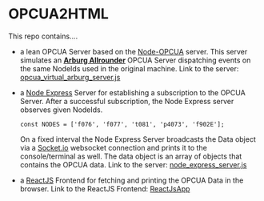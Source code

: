 # OPCUA2HTML

This repo contains....

- a lean OPCUA Server based on the [Node-OPCUA](http://node-opcua.github.io/) server. This server simulates an [**Arburg Allrounder**](https://www.arburg.com/us/us/products-and-services/injection-molding/injection-molding-machines/) OPCUA Server dispatching events on the same NodeIds used in the original machine. Link to the server: [opcua_virtual_arburg_server.js](https://github.com/ja-nz/opcua2html/blob/master/OPCExpressServer/opcua_virtual_arburg_server.js)


- a [Node Express](http://expressjs.com/) Server for establishing a subscription to the OPCUA Server. After a successful subscription, the Node Express server observes given NodeIds.

	`const NODES = ['f076', 'f077', 't081', 'p4073', 'f902E'];`

	On a fixed interval the Node Express Server broadcasts the Data object via a  [Socket.io](http://socket.io/) websocket connection and prints it to the console/terminal as well. The data object is an array of objects that contains the OPCUA data. Link to the server: [node_express_server.js](https://github.com/ja-nz/opcua2html/blob/master/OPCExpressServer/node_express_server.js)


- a [ReactJS](https://facebook.github.io/react/) Frontend for fetching and printing the OPCUA Data in the browser. Link to the ReactJS Frontend: [ReactJsApp](https://github.com/ja-nz/opcua2html/tree/master/ReactJsApp)